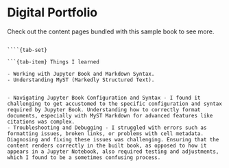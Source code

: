 # Digital Portfolio

Check out the content pages bundled with this sample book to see more.

```{tableofcontents}

````{tab-set}

```{tab-item} Things I learned

- Working with Jupyter Book and Markdown Syntax.
- Understanding MyST (Markedly Structured Text).
```

 ```{tab-item} Things I found difficult

- Navigating Jupyter Book Configuration and Syntax - I found it challenging to get accustomed to the specific configuration and syntax required by Jupyter Book. Understanding how to correctly format documents, especially with MyST Markdown for advanced features like citations was complex.
- Troubleshooting and Debugging - I struggled with errors such as formatting issues, broken links, or problems with cell metadata. Diagnosing and fixing these issues was challenging. Ensuring that the content renders correctly in the built book, as opposed to how it appears in a Jupyter Notebook, also required testing and adjustments, which I found to be a sometimes confusing process.
```
````